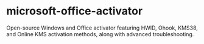 # microsoft-office-activator
Open-source Windows and Office activator featuring HWID, Ohook, KMS38, and Online KMS activation methods, along with advanced troubleshooting.
